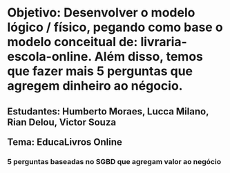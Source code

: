 <h1>Objetivo: Desenvolver o modelo lógico / físico, pegando como base o modelo conceitual de: livraria-escola-online. Além disso, temos que fazer mais 5 perguntas que agregem dinheiro ao négocio.</h1>

<h2>
  <p>Estudantes: Humberto Moraes, Lucca Milano, Rian Delou, Victor Souza</p>
  <p>Tema: EducaLivros Online</p>
</h2>

<h3>5 perguntas baseadas no SGBD que agregam valor ao negócio</h3>  
